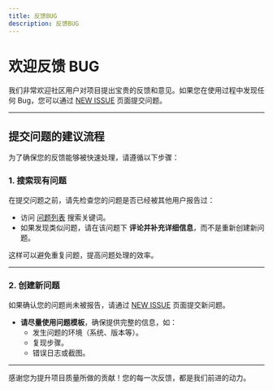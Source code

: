 ```yaml
---
title: 反馈BUG
description: 反馈BUG
---
```


# 欢迎反馈 BUG

我们非常欢迎社区用户对项目提出宝贵的反馈和意见。如果您在使用过程中发现任何 Bug，您可以通过 [NEW ISSUE](https://github.com/fast-excel/fastexcel/issues/new/choose) 页面提交问题。

---

## 提交问题的建议流程

为了确保您的反馈能够被快速处理，请遵循以下步骤：

### 1. **搜索现有问题**
在提交问题之前，请先检查您的问题是否已经被其他用户报告过：
- 访问 [问题列表](https://github.com/fast-excel/fastexcel/issues) 搜索关键词。
- 如果发现类似问题，请在该问题下 **评论并补充详细信息**，而不是重新创建新问题。

这样可以避免重复问题，提高问题处理的效率。

---

### 2. **创建新问题**
如果确认您的问题尚未被报告，请通过 [NEW ISSUE](https://github.com/fast-excel/fastexcel/issues/new/choose) 页面提交新问题。

- **请尽量使用问题模板**，确保提供完整的信息，如：
    - 发生问题的环境（系统、版本等）。
    - 复现步骤。
    - 错误日志或截图。

---

感谢您为提升项目质量所做的贡献！您的每一次反馈，都是我们前进的动力。